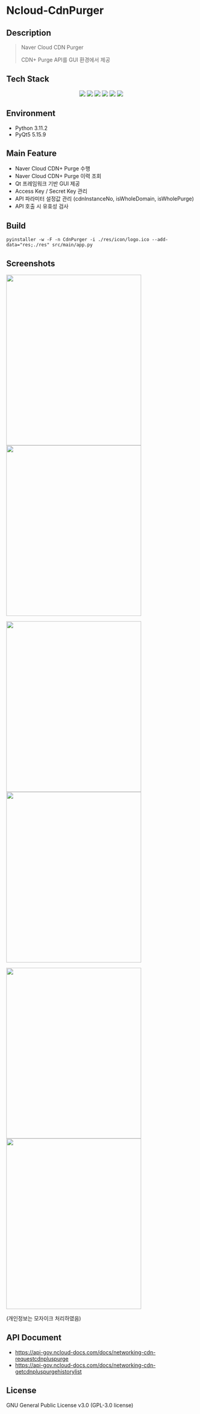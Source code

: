 # Ncloud-CdnPurger

## Description

> Naver Cloud CDN Purger
> 
> CDN+ Purge API를 GUI 환경에서 제공


## Tech Stack

<div align=center>
  <img src="https://img.shields.io/badge/python-3776AB?style=for-the-badge&logo=python&logoColor=white">
  <img src="https://img.shields.io/badge/qt-41CD52?style=for-the-badge&logo=qt&logoColor=white">
  <img src="https://img.shields.io/badge/naver cloud-03C75A?style=for-the-badge&logo=naver&logoColor=white">
  <img src="https://img.shields.io/badge/VsCode-007ACC?style=for-the-badge&logo=Visual Studio Code&logoColor=white">
  <img src="https://img.shields.io/badge/git-F05032?style=for-the-badge&logo=git&logoColor=white">
  <img src="https://img.shields.io/badge/github-181717?style=for-the-badge&logo=github&logoColor=white">
</div>


## Environment

- Python 3.11.2
- PyQt5 5.15.9


## Main Feature

- Naver Cloud CDN+ Purge 수행
- Naver Cloud CDN+ Purge 이력 조회
- Qt 프레임워크 기반 GUI 제공
- Access Key / Secret Key 관리
- API 파라미터 설정값 관리 (cdnInstanceNo, isWholeDomain, isWholePurge)
- API 호출 시 유효성 검사


## Build

`pyinstaller -w -F -n CdnPurger -i ./res/icon/logo.ico --add-data="res;./res" src/main/app.py`


## Screenshots

<img src="https://user-images.githubusercontent.com/83688807/230572118-12c6a495-8310-4cd9-bcd4-e1dae49ec944.png" width="358" height="452"/> <img src="https://user-images.githubusercontent.com/83688807/230572122-a77c3b9c-f163-4fa4-a033-0c678991bbb8.png" width="358" height="452"/>

<img src="https://user-images.githubusercontent.com/83688807/230572123-54207ac1-a74d-45f1-8645-23020c45ca1a.png" width="358" height="452"/> <img src="https://user-images.githubusercontent.com/83688807/230572130-a55a2fa7-2c2d-4d92-a8b2-db250a318717.png" width="358" height="452"/>

<img src="https://user-images.githubusercontent.com/83688807/230572134-3c9791fa-cfb5-4300-a36d-56038563dbb6.png" width="358" height="452"/> <img src="https://user-images.githubusercontent.com/83688807/230572138-64f22e84-1b8d-4568-bda8-845aac2a4f8e.png" width="358" height="452"/>

(개인정보는 모자이크 처리하였음)


## API Document

- https://api-gov.ncloud-docs.com/docs/networking-cdn-requestcdnpluspurge
- https://api-gov.ncloud-docs.com/docs/networking-cdn-getcdnpluspurgehistorylist

## License

GNU General Public License v3.0 (GPL-3.0 license)